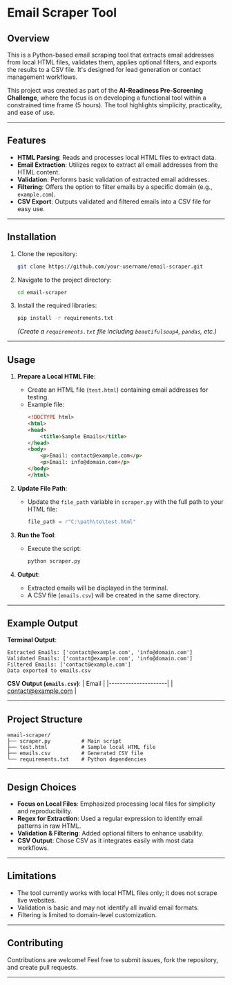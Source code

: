 # Email Scraper Tool

## Overview
This is a Python-based email scraping tool that extracts email addresses from local HTML files, validates them, applies optional filters, and exports the results to a CSV file. It's designed for lead generation or contact management workflows.

This project was created as part of the **AI-Readiness Pre-Screening Challenge**, where the focus is on developing a functional tool within a constrained time frame (5 hours). The tool highlights simplicity, practicality, and ease of use.

---

## Features
- **HTML Parsing**: Reads and processes local HTML files to extract data.
- **Email Extraction**: Utilizes regex to extract all email addresses from the HTML content.
- **Validation**: Performs basic validation of extracted email addresses.
- **Filtering**: Offers the option to filter emails by a specific domain (e.g., `example.com`).
- **CSV Export**: Outputs validated and filtered emails into a CSV file for easy use.

---

## Installation
1. Clone the repository:
   ```bash
   git clone https://github.com/your-username/email-scraper.git
   ```
2. Navigate to the project directory:
   ```bash
   cd email-scraper
   ```
3. Install the required libraries:
   ```bash
   pip install -r requirements.txt
   ```
   *(Create a `requirements.txt` file including `beautifulsoup4`, `pandas`, etc.)*

---

## Usage
1. **Prepare a Local HTML File**:
   - Create an HTML file (`test.html`) containing email addresses for testing.
   - Example file:
     ```html
     <!DOCTYPE html>
     <html>
     <head>
         <title>Sample Emails</title>
     </head>
     <body>
         <p>Email: contact@example.com</p>
         <p>Email: info@domain.com</p>
     </body>
     </html>
     ```

2. **Update File Path**:
   - Update the `file_path` variable in `scraper.py` with the full path to your HTML file:
     ```python
     file_path = r"C:\path\to\test.html"
     ```

3. **Run the Tool**:
   - Execute the script:
     ```bash
     python scraper.py
     ```

4. **Output**:
   - Extracted emails will be displayed in the terminal.
   - A CSV file (`emails.csv`) will be created in the same directory.

---

## Example Output
**Terminal Output**:
```
Extracted Emails: ['contact@example.com', 'info@domain.com']
Validated Emails: ['contact@example.com', 'info@domain.com']
Filtered Emails: ['contact@example.com']
Data exported to emails.csv
```

**CSV Output (`emails.csv`)**:
| Email               |
|---------------------|
| contact@example.com |

---

## Project Structure
```
email-scraper/
├── scraper.py          # Main script
├── test.html           # Sample local HTML file
├── emails.csv          # Generated CSV file
└── requirements.txt    # Python dependencies
```

---

## Design Choices
- **Focus on Local Files**: Emphasized processing local files for simplicity and reproducibility.
- **Regex for Extraction**: Used a regular expression to identify email patterns in raw HTML.
- **Validation & Filtering**: Added optional filters to enhance usability.
- **CSV Output**: Chose CSV as it integrates easily with most data workflows.

---

## Limitations
- The tool currently works with local HTML files only; it does not scrape live websites.
- Validation is basic and may not identify all invalid email formats.
- Filtering is limited to domain-level customization.

---

## Contributing
Contributions are welcome! Feel free to submit issues, fork the repository, and create pull requests.

---

